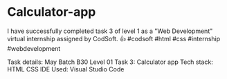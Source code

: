 # Calculator-app
I have successfully completed task 3 of level 1 as a "Web Development" virtual internship assigned by CodSoft. 👍 
#codsoft #html #css #internship #webdevelopment

Task details:
May Batch B30
Level 01
Task 3: Calculator app
Tech stack: HTML CSS
IDE Used: Visual Studio Code
